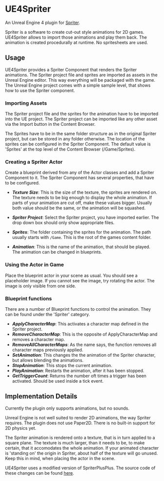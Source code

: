 # UE4Spriter
An Unreal Engine 4 plugin for [Spriter](http://brashmonkey.com).

Spriter is a software to create cut-out style animations for 2D games. UE4Spriter allows to import those animations and play them back. The animation is created procedurally at runtime. No spritesheets are used.

## Usage
UE4Spriter provides a Spriter Component that renders the Spriter animations. The Spriter project file and sprites are imported as assets in the Unreal Engine editor. This way everything will be packaged with the game.
The Unreal Engine project comes with a simple sample level, that shows how to use the Spriter component.

### Importing Assets
The Spriter project file and the sprites for the animation have to be imported into the UE project. The Spriter project can be imported like any other asset via the Import button in the Content Browser.

The Sprites have to be in the same folder structure as in the original Spriter project, but can be stored in any folder otherwise. The location of the sprites can be configured in the Spriter Component. The default value is 'Sprites' at the top level of the Content Browser (/Game/Sprites).

### Creating a Spriter Actor
Create a blueprint derived from any of the Actor classes and add a Spriter Component to it. The Spriter Component has several properties, that have to be configured.

* ***Texture Size***: This is the size of the texture, the sprites are rendered on. The texture needs to be big enough to display the whole animation. If parts of your animation are cut off, make these values bigger. Usually both value should be the same, or the animation will be squashed.

* ***Spriter Project***: Select the Spriter project, you have imported earlier. The drop down box should only show appropriate files.

* ***Sprites***: The folder containing the sprites for the animation. The path usually starts with `/Game`. This is the root of the games content folder.

* ***Animation***: This is the name of the animation, that should be played. The animation can be changed in blueprints.

### Using the Actor in Game
Place the blueprint actor in your scene as usual. You should see a placeholder image. If you cannot see the image, try rotating the actor. The image is only visible from one side.

### Blueprint functions
There are a number of Blueprint functions to control the animation. They can be found under the 'Spriter' category.

* ***ApplyCharacterMap***: This activates a character map defined in the Spriter project.
* ***RemoveCharacterMap***: This is the opposite of ApplyCharacterMap and removes a character map.
* ***RemoveAllCharacterMaps***: As the name says, the function removes all character maps previously applied.
* ***SetAnimation***: This changes the the animation of the Spriter character, but allows blending the animations.
* ***StopAnimation***: This stops the current animation.
* ***PlayAnimation***: Restarts the animation, after it has been stopped.
* ***GetTriggerCount***: Returns the number oft times a trigger has been activated. Should be used inside a tick event.

## Implementation Details
Currently the plugin only supports animations, but no sounds.

Unreal Engine is not well suited to render 2D animations, the way Spriter requires. The plugin does not use Paper2D. There is no built-in support for 2D physics yet. 

The Spriter animation is rendered onto a texture, that is in turn applied to a square plane. The texture is much larger, than it needs to be, to make certain, that it accomodates the whole animation. If your animated character is 'standing on' the origin in Spriter, about half of the texture will go unused. Keep this in mind, when placing the actor in the scene.

UE4Spriter uses a modified version of SpriterPlusPlus. The source code of these changes can be found [here](https://github.com/Banbury/SpriterPlusPlus/tree/cleanup).
